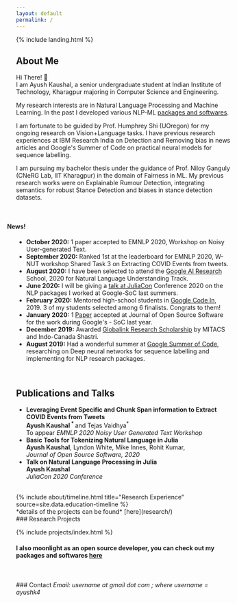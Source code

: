 ```yaml
---
layout: default
permalink: /
---
```

{% include landing.html %}

## **About Me**

Hi There! :wave:<br>
I am Ayush Kaushal, a senior undergraduate student at Indian Institute of Technology, Kharagpur majoring in Computer Science and Engineering. 

My research interests are in Natural Language Processing and Machine Learning. In the past I developed various NLP-ML [packages and softwares](softwares/).

I am fortunate to be guided by Prof. Humphrey Shi (UOregon) for my ongoing research on Vision+Language tasks. I have previous research experiences at IBM Research India on Detection and Removing bias in news articles and Google's Summer of Code on practical neural models for sequence labelling.

I am pursuing my bachelor thesis under the guidance of Prof. Niloy Ganguly (CNeRG Lab, IIT Kharagpur) in the domain of Fairness in ML. My previous research works were on Explainable Rumour Detection, integrating semantics for robust Stance Detection and biases in stance detection datasets.

<br>

<h4 style="text-indent:-1.5em;font-weight:bold">News!</h4>

- **October 2020:** 1 paper accepted to EMNLP 2020, Workshop on Noisy User-generated Text.
- **September 2020:** Ranked 1st at the leaderboard for EMNLP 2020, W-NUT workshop Shared Task 3 on Extracting COVID Events from tweets.
- **August 2020:** I have been selected to attend the <a href="https://sites.google.com/view/aisummerschool2020">Google AI Research</a> School, 2020 for Natural Language Understanding Track.
- **June 2020:** I will be giving a <a href="https://pretalx.com/juliacon2020/talk/Z8WWNV/">talk at JuliaCon</a> Conference 2020 on the NLP packages I worked at Google-SoC last summers.<!-- - **May 2020:** I am a project mentor at <a href="https://summerofcode.withgoogle.com/projects/#5015442659213312">Google Summer of Code</a> for the project - Albert and statistical language models. -->
- **February 2020:** Mentored high-school students in <a href="https://codein.withgoogle.com/archive/"> Google Code In</a>, 2019. 3 of my students selected among 6 finalists. Congrats to them!
- **January 2020:** 1 [Paper](https://www.theoj.org/joss-papers/joss.01956/10.21105.joss.01956.pdf) accepted at Journal of Open Source Software for the work during Google's - SoC  last year.
- **December 2019:** Awarded <a href="https://github.com/Ayushk4/Resume/blob/master/certificates%20and%20related%20documents/Mitacs_Research_Scholarship.pdf">Globalink Research Scholarship</a> by MITACS and Indo-Canada Shastri.
- **August 2019:** Had a wonderful summer at <a href="https://summerofcode.withgoogle.com/archive/2019/projects/4945754462879744/">Google Summer of Code</a>, researching on Deep neural networks for sequence labelling and implementing for NLP research packages. 

<br>

## Publications and Talks
<ul>
<li> <b>Leveraging Event Specific and Chunk Span information to Extract COVID Events from Tweets</b><br>
    <b>Ayush Kaushal<sup> * </sup> </b>and Tejas Vaidhya<sup>*</sup><br>
   To appear <i>EMNLP 2020 Noisy User Generated Text Workshop </i></li>
<li> <b>Basic Tools for Tokenizing Natural Language in Julia</b><br>
    <b>Ayush Kaushal</b>, Lyndon White, Mike Innes, Rohit Kumar,<br>
    <i>Journal of Open Source Software, 2020 </i></li>
<li> <b>Talk on Natural Language Processing in Julia</b><br>
    <b>Ayush Kaushal</b><br>
    <i>JuliaCon 2020 Conference</i></li>
<!-- <li> <b>BERT for </b><br>
     <b>Ayush Kaushal<sup> * </sup> </b>and Tejas Vaidhya<sup>*</sup><br>
   arXiv preprint [arxiv-number] </i></li>
-->
</ul>

<br>

<div class="row">
{% include about/timeline.html title="Research Experience" source=site.data.education-timeline %}
</div >
*details of the projects can be found* [here](research/)






<br>
### Research Projects      

{% include projects/index.html %}

#### I also moonlight as an open source developer, you can check out my packages and softwares [here](softwares/)

<br>
<br>
### Contact
<i>Email: username at gmail dot com ; where username = ayushk4</i><br>

<br>
<br>

<div align="center" style="font-size: 80%">
	<i></i><br>
</div>

